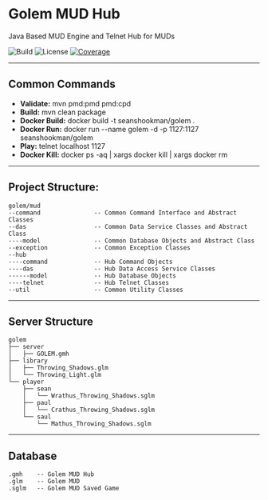 # Golem MUD Hub
Java Based MUD Engine and Telnet Hub for MUDs 

![Build](https://travis-ci.org/sshookman/ProjectRead.svg?branch=master) ![License](https://img.shields.io/badge/license-GPL%20v3-brightgreen.svg) [![Coverage](https://codecov.io/gh/sshookman/ProjectRead/branch/master/graph/badge.svg)](https://codecov.io/gh/sshookman/ProjectRead)

---

Common Commands
---

- **Validate:**       mvn pmd:pmd pmd:cpd
- **Build:**          mvn clean package
- **Docker Build:**   docker build -t seanshookman/golem .
- **Docker Run:**     docker run --name golem -d -p 1127:1127 seanshookman/golem
- **Play:**           telnet localhost 1127
- **Docker Kill:**    docker ps -aq | xargs docker kill | xargs docker rm

---

Project Structure:
---

```
golem/mud
--command               -- Common Command Interface and Abstract Classes
--das                   -- Common Data Service Classes and Abstract Class
----model				-- Common Database Objects and Abstract Class
--exception 			-- Common Exception Classes
--hub
----command             -- Hub Command Objects
----das					-- Hub Data Access Service Classes
------model				-- Hub Database Objects
----telnet				-- Hub Telnet Classes
--util                  -- Common Utility Classes
```

---

Server Structure
---

```
golem
├── server 
│   ├── GOLEM.gmh 
├── library
│   ├── Throwing_Shadows.glm
│   └── Throwing_Light.glm
└── player
    ├── sean
    │   └── Wrathus_Throwing_Shadows.sglm
    ├── paul
    │   └── Crathus_Throwing_Shadows.sglm
    └── saul
        └── Mathus_Throwing_Shadows.sglm
```

---

Database
---

```
.gmh    -- Golem MUD Hub
.glm    -- Golem MUD
.sglm   -- Golem MUD Saved Game
```
